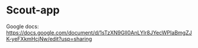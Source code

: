 # Scout-app

Google docs: https://docs.google.com/document/d/1sTzXN9GlI0AnLYlr8JYecWPIaBmgZJK-yeFXkmHcjNw/edit?usp=sharing
